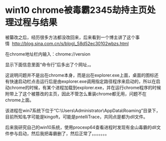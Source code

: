 win10 chrome被毒霸2345劫持主页处理过程与结果
============================================

被纂改之后，经历很多方法都没改回来，后来看到一个博主讲了这个事情  http://blog.sina.com.cn/s/blog\_58d52ec30102wbzs.html

在chrome地址栏内输入：chrome://version

显示下面信息里面“命令行”后多出了个网址，。

这说明问题并不是出在chrome本身，而是出在explorer.exe上面，桌面的图标还有快速启动栏点击运行后是由explorer.exe调用指定路径程序来启动的，所以在启动chrome的时候，有某个进程加载到explorer.exe，并在运行chrome程序的时候附带上了这个被篡改的主页，因此不管怎么重装chrome都无用，问题不在chrome上面。

该进程在win7系统下位于“C:\\Users\\Administrator\\AppData\\Roaming”目录下，目前所知名字可能是kingoft，可能是pntelliTrace，共同点是都为dll文件。

后来我研究自己的win10系统，使用procexp64查看进程时发现有金山毒霸的dll文件参与启动，然后我把毒霸删了，然后正常了。。。。。。。
